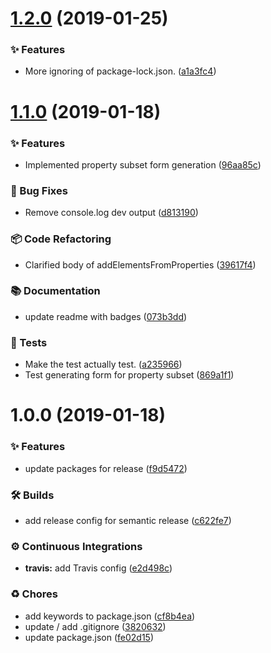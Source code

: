 # [1.2.0](https://github.com/wmfs/json-schema-to-cardscript/compare/v1.1.0...v1.2.0) (2019-01-25)


### ✨ Features

* More ignoring of package-lock.json. ([a1a3fc4](https://github.com/wmfs/json-schema-to-cardscript/commit/a1a3fc4))

# [1.1.0](https://github.com/wmfs/json-schema-to-cardscript/compare/v1.0.0...v1.1.0) (2019-01-18)


### ✨ Features

* Implemented property subset form generation ([96aa85c](https://github.com/wmfs/json-schema-to-cardscript/commit/96aa85c))


### 🐛 Bug Fixes

* Remove console.log dev output ([d813190](https://github.com/wmfs/json-schema-to-cardscript/commit/d813190))


### 📦 Code Refactoring

* Clarified body of addElementsFromProperties ([39617f4](https://github.com/wmfs/json-schema-to-cardscript/commit/39617f4))


### 📚 Documentation

* update readme with badges ([073b3dd](https://github.com/wmfs/json-schema-to-cardscript/commit/073b3dd))


### 🚨 Tests

* Make the test actually test. ([a235966](https://github.com/wmfs/json-schema-to-cardscript/commit/a235966))
* Test generating form for property subset ([869a1f1](https://github.com/wmfs/json-schema-to-cardscript/commit/869a1f1))

# 1.0.0 (2019-01-18)


### ✨ Features

* update packages for release ([f9d5472](https://github.com/wmfs/json-schema-to-cardscript/commit/f9d5472))


### 🛠 Builds

* add release config for semantic release ([c622fe7](https://github.com/wmfs/json-schema-to-cardscript/commit/c622fe7))


### ⚙️ Continuous Integrations

* **travis:** add Travis config ([e2d498c](https://github.com/wmfs/json-schema-to-cardscript/commit/e2d498c))


### ♻️ Chores

* add keywords to package.json ([cf8b4ea](https://github.com/wmfs/json-schema-to-cardscript/commit/cf8b4ea))
* update / add .gitignore ([3820632](https://github.com/wmfs/json-schema-to-cardscript/commit/3820632))
* update package.json ([fe02d15](https://github.com/wmfs/json-schema-to-cardscript/commit/fe02d15))
